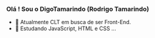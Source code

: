 ### Olá ! Sou o DigoTamarindo (Rodrigo Tamarindo)

- 🔭 Atualmente CLT em busca de ser Front-End.
- 🌱 Estudando JavaScript, HTML e CSS ...
